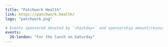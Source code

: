 ```yaml
---
title: "Patchwork Health"
link: https://patchwork.health/
logo: "patchwork.png"

# Events sponsored denoted by `<hackday>` and sponsorship amount/resource
events:
  26-london: "For the lunch on Saturday"
---
```

